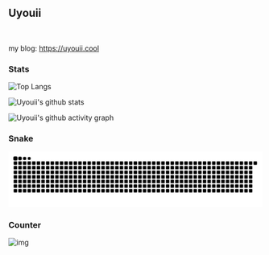 ## Uyouii

<picture>
  <source media="(prefers-color-scheme: dark)" srcset="https://readme-typing-svg.demolab.com?font=Fira+Code&size=16&duration=4000&pause=5000&color=8076a3&width=435&repeat=true&lines=%E5%89%83%E5%88%80%E9%94%8B%E5%88%A9%EF%BC%8C%E8%B6%8A%E4%B9%8B%E4%B8%8D%E6%98%93%EF%BC%9B%E6%99%BA%E8%80%85%E6%9C%89%E4%BA%91%EF%BC%8C%E5%BE%97%E9%81%93%E8%80%85%E7%A8%80">
  <source media="(prefers-color-scheme: light)" srcset="https://readme-typing-svg.demolab.com?font=Fira+Code&size=16&duration=4000&pause=5000&color=322F3B&width=435&repeat=true&lines=%E5%89%83%E5%88%80%E9%94%8B%E5%88%A9%EF%BC%8C%E8%B6%8A%E4%B9%8B%E4%B8%8D%E6%98%93%EF%BC%9B%E6%99%BA%E8%80%85%E6%9C%89%E4%BA%91%EF%BC%8C%E5%BE%97%E9%81%93%E8%80%85%E7%A8%80">
  <img src="">
</picture>

<picture>
  <source media="(prefers-color-scheme: dark)" srcset="https://readme-typing-svg.demolab.com?font=Fira+Code&size=16&duration=8000&pause=5000&color=8076a3&width=1000&lines=The+sharp+edge+of+a+razor+is+difficult+to+pass+over%EF%BC%9Bthus+the+wise+say+the+path+to+Salvation+is+hard.">
  <source media="(prefers-color-scheme: light)" srcset="https://readme-typing-svg.demolab.com?font=Fira+Code&size=16&duration=8000&pause=5000&color=322F3B&width=1000&lines=The+sharp+edge+of+a+razor+is+difficult+to+pass+over%EF%BC%9Bthus+the+wise+say+the+path+to+Salvation+is+hard.">
  <img src="">
</picture>


<!-- The sharp edge of a razor is difficult to pass over；thus the wise say the path to Salvation is hard. -->

my blog: https://uyouii.cool

### Stats

![Top Langs](https://github-readme-stats.vercel.app/api/top-langs/?username=Uyouii&hide=html,shell,vhdl&theme=dracula&layout=compact)

![Uyouii's github stats](https://github-readme-stats.vercel.app/api?username=Uyouii&show_icons=true&theme=dracula&include_all_commits=true)  

![Uyouii's github activity graph](https://github-readme-activity-graph.cyclic.app/graph?username=Uyouii&layout=github-compact&theme=redical)

### Snake

<picture>
  <source media="(prefers-color-scheme: dark)" srcset="https://raw.githubusercontent.com/uyouii/uyouii/output/github-contribution-grid-snake-dark.svg">
  <source media="(prefers-color-scheme: light)" srcset="https://raw.githubusercontent.com/uyouii/uyouii/output/github-contribution-grid-snake.svg">
  <img alt="github contribution grid snake animation" src="https://raw.githubusercontent.com/uyouii/uyouii/output/github-contribution-grid-snake.svg">
</picture>

### Counter

![img](https://profile-counter.glitch.me/Uyouii/count.svg)

